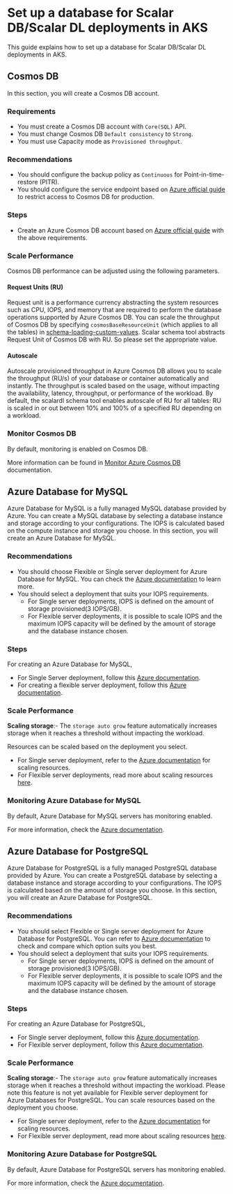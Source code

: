 # Set up a database for Scalar DB/Scalar DL deployments in AKS

This guide explains how to set up a database for Scalar DB/Scalar DL deployments in AKS.

## Cosmos DB

In this section, you will create a Cosmos DB account.

### Requirements

* You must create a Cosmos DB account with `Core(SQL)` API.
* You must change Cosmos DB `Default consistency` to `Strong`.
* You must use Capacity mode as `Provisioned throughput`.

### Recommendations

* You should configure the backup policy as `Continuous` for Point-in-time-restore (PITR).
* You should configure the service endpoint based on [Azure official guide](https://docs.microsoft.com/en-us/azure/cosmos-db/how-to-configure-vnet-service-endpoint) to restrict access to Cosmos DB for production.

### Steps

* Create an Azure Cosmos DB account based on [Azure official guide](https://docs.microsoft.com/en-us/azure/cosmos-db/create-cosmosdb-resources-portal#create-an-azure-cosmos-db-account) with the above requirements.

### Scale Performance

Cosmos DB performance can be adjusted using the following parameters.

#### Request Units (RU)

Request unit is a performance currency abstracting the system resources such as CPU, IOPS, and memory that are required to perform the database operations supported by Azure Cosmos DB.
You can scale the throughput of Cosmos DB by specifying `cosmosBaseResourceUnit` (which applies to all the tables) in [schema-loading-custom-values](https://github.com/scalar-labs/scalar-kubernetes/blob/master/conf/schema-loading-custom-values.yaml).
Scalar schema tool abstracts Request Unit of Cosmos DB with RU. So please set the appropriate value.

#### Autoscale

Autoscale provisioned throughput in Azure Cosmos DB allows you to scale the throughput (RU/s) of your database or container automatically and instantly.
The throughput is scaled based on the usage, without impacting the availability, latency, throughput, or performance of the workload.
By default, the scalardl schema tool enables autoscale of RU for all tables: RU is scaled in or out between 10% and 100% of a specified RU depending on a workload.

### Monitor Cosmos DB

By default, monitoring is enabled on Cosmos DB.

More information can be found in [Monitor Azure Cosmos DB](https://docs.microsoft.com/en-us/azure/cosmos-db/monitor-cosmos-db) documentation.

## Azure Database for MySQL

Azure Database for MySQL is a fully managed MySQL database provided by Azure. You can create a MySQL database by selecting a database instance and storage according to your configurations. The IOPS is calculated based on the compute instance and storage you choose.
In this section, you will create an Azure Database for MySQL.

### Recommendations

* You should choose Flexible or Single server deployment for Azure Database for MySQL. You can check the [Azure documentation](https://docs.microsoft.com/en-us/azure/mysql/select-right-deployment-type) to learn more.
* You should select a deployment that suits your IOPS requirements.
    * For Single server deployments, IOPS is defined on the amount of storage provisioned(3 IOPS/GB).
    * For Flexible server deployments, it is possible to scale IOPS and the maximum IOPS capacity will be defined by the amount of storage and the database instance chosen.

### Steps

For creating an Azure Database for MySQL, 
* For Single Server deployment, follow this [Azure documentation](https://docs.microsoft.com/en-us/azure/mysql/quickstart-create-mysql-server-database-using-azure-portal).
* For creating a flexible server deployment, follow this [Azure documentation](https://docs.microsoft.com/en-us/azure/mysql/flexible-server/quickstart-create-server-portal).

### Scale Performance

**Scaling storage**:- The `storage auto grow` feature automatically increases storage when it reaches a threshold without impacting the workload.

Resources can be scaled based on the deployment you select.
* For Single server deployment, refer to the [Azure documentation](https://docs.microsoft.com/en-gb/azure/mysql/concepts-pricing-tiers#scale-resources) for scaling resources.
* For Flexible server deployments, read more about scaling resources [here](https://docs.microsoft.com/en-gb/azure/mysql/flexible-server/concepts-compute-storage#scale-resources).

### Monitoring Azure Database for MySQL

By default, Azure Database for MySQL servers has monitoring enabled.

For more information, check the [Azure documentation](https://docs.microsoft.com/en-us/azure/mysql/concepts-monitoring).

## Azure Database for PostgreSQL

Azure Database for PostgreSQL is a fully managed PostgreSQL database provided by Azure. You can create a PostgreSQL database by selecting a database instance and storage according to your configurations. The IOPS is calculated based on the amount of storage you choose.
In this section, you will create an Azure Database for PostgreSQL.

### Recommendations

* You should select Flexible or Single server deployment for Azure Database for PostgreSQL. You can refer to [Azure documentation](https://docs.microsoft.com/en-us/azure/postgresql/overview-postgres-choose-server-options) to check and compare which option suits you best.
* You should select a deployment that suits your IOPS requirements.
    * For Single server deployments, IOPS is defined on the amount of storage provisioned(3 IOPS/GB).
    * For Flexible server deployments, it is possible to scale IOPS and the maximum IOPS capacity will be defined by the amount of storage and the database instance chosen.

### Steps

For creating an Azure Database for PostgreSQL,
* For Single server deployment, follow this [Azure documentation](https://docs.microsoft.com/en-us/azure/postgresql/quickstart-create-server-database-portal).
* For Flexible server deployment, follow this [Azure documentation](https://docs.microsoft.com/en-us/azure/postgresql/flexible-server/quickstart-create-server-portal).

### Scale Performance

**Scaling storage**:- The `storage auto grow` feature automatically increases storage when it reaches a threshold without impacting the workload. Please note this feature is not yet available for Flexible server deployment for Azure Databases for PostgreSQL.
You can scale resources based on the deployment you choose. 
* For Single server deployment, refer to the [Azure documentation](https://docs.microsoft.com/en-gb/azure/postgresql/concepts-pricing-tiers#scale-resources) for scaling resources.
* For Flexible server deployment, read more about scaling resources [here](https://docs.microsoft.com/en-us/azure/postgresql/flexible-server/concepts-compute-storage#scale-resources).

### Monitoring Azure Database for PostgreSQL

By default, Azure Database for PostgreSQL servers has monitoring enabled.

For more information, check the [Azure documentation](https://docs.microsoft.com/en-us/azure/postgresql/concepts-monitoring).
